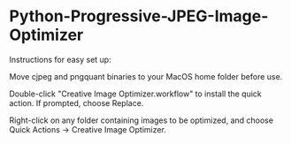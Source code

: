 # Python-Progressive-JPEG-Image-Optimizer

Instructions for easy set up:

Move cjpeg and pngquant binaries to your MacOS home folder before use.

Double-click "Creative Image Optimizer.workflow" to install the quick action. If prompted, choose Replace.

Right-click on any folder containing images to be optimized, and choose Quick Actions -> Creative Image Optimizer.
